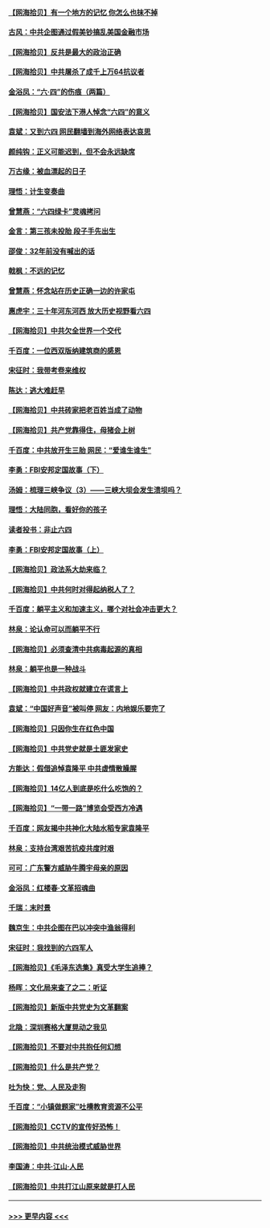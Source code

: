 #### [【网海拾贝】有一个地方的记忆 你怎么也抹不掉](../pages/nsc993/n13009802.md?t=06101051) 
#### [古风：中共企图通过假美钞搞乱美国金融市场](../pages/nsc993/n13009626.md?t=06101051) 
#### [【网海拾贝】反共是最大的政治正确](../pages/nsc993/n13007051.md?t=06101051) 
#### [【网海拾贝】中共屠杀了成千上万64抗议者](../pages/nsc993/n13002713.md?t=06101051) 
#### [金浴凤：“六·四”的伤痕（两篇）](../pages/nsc993/n13001719.md?t=06101051) 
#### [【网海拾贝】国安法下港人悼念“六四”的意义](../pages/nsc993/n13001039.md?t=06101051) 
#### [袁斌：又到六四 网民翻墙到海外网络表达哀思](../pages/nsc993/n13000995.md?t=06101051) 
#### [颜纯钩：正义可能迟到，但不会永远缺席](../pages/nsc993/n13000920.md?t=06101051) 
#### [万古缘：被血漂起的日子](../pages/nsc993/n13000914.md?t=06101051) 
#### [理悟：计生变奏曲](../pages/nsc993/n13000414.md?t=06101051) 
#### [曾慧燕：“六四绿卡”灵魂拷问](../pages/nsc993/n13000277.md?t=06101051) 
#### [金言：第三孩未投胎 段子手先出生](../pages/nsc993/n13000215.md?t=06101051) 
#### [邵俊：32年前没有喊出的话](../pages/nsc993/n13000181.md?t=06101051) 
#### [戟枫：不远的记忆](../pages/nsc993/n13000121.md?t=06101051) 
#### [曾慧燕：怀念站在历史正确一边的许家屯](../pages/nsc993/n13000073.md?t=06101051) 
#### [惠虎宇：三十年河东河西 放大历史视野看六四](../pages/nsc993/n13000018.md?t=06101051) 
#### [【网海拾贝】中共欠全世界一个交代](../pages/nsc993/n12998706.md?t=06101051) 
#### [千百度：一位西双版纳建筑商的感恩](../pages/nsc993/n12998487.md?t=06101051) 
#### [宋征时：我带考卷来维权](../pages/nsc993/n12994088.md?t=06101051) 
#### [陈达：逃大难赶早](../pages/nsc993/n12993569.md?t=06101051) 
#### [【网海拾贝】中共砖家把老百姓当成了动物](../pages/nsc993/n12993483.md?t=06101051) 
#### [【网海拾贝】共产党靠得住，母猪会上树](../pages/nsc993/n12990730.md?t=06101051) 
#### [千百度：中共放开生三胎 网民：“爱谁生谁生”](../pages/nsc993/n12990644.md?t=06101051) 
#### [李勇：FBI安邦定国故事（下）](../pages/nsc993/n12987854.md?t=06101051) 
#### [汤姆：梳理三峡争议（3）——三峡大坝会发生溃坝吗？](../pages/nsc993/n12989806.md?t=06101051) 
#### [理悟：大陆同胞，看好你的孩子](../pages/nsc993/n12989778.md?t=06101051) 
#### [读者投书：非止六四](../pages/nsc993/n12989673.md?t=06101051) 
#### [李勇：FBI安邦定国故事（上）](../pages/nsc993/n12987749.md?t=06101051) 
#### [【网海拾贝】政法系大劫来临？](../pages/nsc993/n12987596.md?t=06101051) 
#### [【网海拾贝】中共何时对得起纳税人了？](../pages/nsc993/n12985578.md?t=06101051) 
#### [千百度：躺平主义和加速主义，哪个对社会冲击更大？](../pages/nsc993/n12985512.md?t=06101051) 
#### [林泉：论认命可以而躺平不行](../pages/nsc993/n12985505.md?t=06101051) 
#### [【网海拾贝】必须查清中共病毒起源的真相](../pages/nsc993/n12984276.md?t=06101051) 
#### [林泉：躺平也是一种战斗](../pages/nsc993/n12984194.md?t=06101051) 
#### [【网海拾贝】中共政权就建立在谎言上](../pages/nsc993/n12981880.md?t=06101051) 
#### [袁斌：“中国好声音”被叫停 网友：内地娱乐要完了](../pages/nsc993/n12981826.md?t=06101051) 
#### [【网海拾贝】只因你生在红色中国](../pages/nsc993/n12979096.md?t=06101051) 
#### [【网海拾贝】中共党史就是土匪发家史](../pages/nsc993/n12976478.md?t=06101051) 
#### [方能达：假借追悼袁隆平 中共虚情散臊腥](../pages/nsc993/n12976396.md?t=06101051) 
#### [【网海拾贝】14亿人到底是吃什么吃饱的？](../pages/nsc993/n12974125.md?t=06101051) 
#### [【网海拾贝】“一带一路”博览会受西方冷遇](../pages/nsc993/n12971787.md?t=06101051) 
#### [千百度：网友揭中共神化大陆水稻专家袁隆平](../pages/nsc993/n12971733.md?t=06101051) 
#### [林泉：支持台湾艰苦抗疫共度时艰](../pages/nsc993/n12971350.md?t=06101051) 
#### [可可：广东警方威胁牛腾宇母亲的原因](../pages/nsc993/n12971100.md?t=06101051) 
#### [金浴凤：红楼春·文革招魂曲](../pages/nsc993/n12970354.md?t=06101051) 
#### [千瑞：末时景](../pages/nsc993/n12970337.md?t=06101051) 
#### [魏京生：中共企图在巴以冲突中渔翁得利](../pages/nsc993/n12970286.md?t=06101051) 
#### [宋征时：我找到的六四军人](../pages/nsc993/n12970213.md?t=06101051) 
#### [【网海拾贝】《毛泽东选集》真受大学生追捧？](../pages/nsc993/n12968779.md?t=06101051) 
#### [杨晖：文化局来查了之二：听证](../pages/nsc993/n12966528.md?t=06101051) 
#### [【网海拾贝】新版中共党史为文革翻案](../pages/nsc993/n12967526.md?t=06101051) 
#### [北隐：深圳赛格大厦晃动之我见](../pages/nsc993/n12967393.md?t=06101051) 
#### [【网海拾贝】不要对中共抱任何幻想](../pages/nsc993/n12965222.md?t=06101051) 
#### [【网海拾贝】什么是共产党？](../pages/nsc993/n12962781.md?t=06101051) 
#### [吐为快：党、人民及走狗](../pages/nsc993/n12962747.md?t=06101051) 
#### [千百度：“小镇做题家”吐槽教育资源不公平](../pages/nsc993/n12962705.md?t=06101051) 
#### [【网海拾贝】CCTV的宣传好恐怖！](../pages/nsc993/n12959984.md?t=06101051) 
#### [【网海拾贝】中共统治模式威胁世界](../pages/nsc993/n12957622.md?t=06101051) 
#### [李国涛：中共‧江山‧人民](../pages/nsc993/n12957502.md?t=06101051) 
#### [【网海拾贝】中共打江山原来就是打人民](../pages/nsc993/n12954345.md?t=06101051) 

----
#### [ >>> 更早内容 <<< ](../indexes/nsc993-earlier.md)
